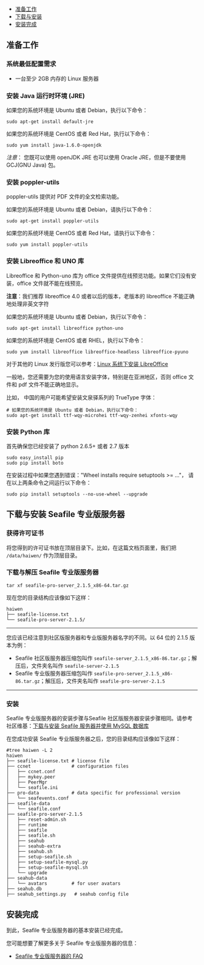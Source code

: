 - [准备工作](#wiki-preparation)
- [下载与安装](#wiki-download-and-setup)
- [安装完成](#wiki-done)

## <a id="wiki-preparation"></a>准备工作 ##

### 系统最低配置需求 ###

- 一台至少 2GB 内存的 Linux 服务器

### 安装 Java 运行时环境 (JRE) ###

如果您的系统环境是 Ubuntu 或者 Debian，执行以下命令：
```
sudo apt-get install default-jre
```

如果您的系统环境是 CentOS 或者 Red Hat，执行以下命令：
```
sudo yum install java-1.6.0-openjdk
```

*注意*： 您既可以使用 openJDK JRE 也可以使用 Oracle JRE，但是不要使用 GCJ(GNU Java) 包。

### 安装 poppler-utils ###

poppler-utils 提供对 PDF 文件的全文检索功能。

如果您的系统环境是 Ubuntu 或者 Debian，请执行以下命令：
```
sudo apt-get install poppler-utils
```

如果您的系统环境是 CentOS 或者 Red Hat，请执行以下命令：
```
sudo yum install poppler-utils
```


### 安装 Libreoffice 和 UNO 库 ###

Libreoffice 和 Python-uno 库为 office 文件提供在线预览功能。如果它们没有安装，office 文件就不能在线预览。

**注意**：我们推荐 libreoffice 4.0 或者以后的版本，老版本的 libreoffice 不能正确地处理非英文字符



如果您的系统环境是 Ubuntu 或者 Debian，执行以下命令：
```
sudo apt-get install libreoffice python-uno
```

如果您的系统环境是 CentOS 或者 RHEL，执行以下命令：
```
sudo yum install libreoffice libreoffice-headless libreoffice-pyuno
```

对于其他的 Linux 发行版您可以参考：[Linux 系统下安装 LibreOffice](http://www.libreoffice.org/get-help/installation/linux/)

一般地，您还需要为您的使用语言安装字体，特别是在亚洲地区，否则 office 文件和 pdf 文件不能正确地显示。 

比如， 中国的用户可能希望安装文泉驿系列的 TrueType 字体：

```
# 如果您的系统环境是 Ubuntu 或者 Debian，执行以下命令：
sudo apt-get install ttf-wqy-microhei ttf-wqy-zenhei xfonts-wqy
```


### 安装 Python 库 ###

首先确保您已经安装了 python 2.6.5+ 或者 2.7 版本
```
sudo easy_install pip
sudo pip install boto
```

在安装过程中如果您遇到错误："Wheel installs require setuptools >= ..."， 请在以上两条命令之间运行以下命令：
```
sudo pip install setuptools --no-use-wheel --upgrade
```

## <a id="wiki-download-and-setup"></a>下载与安装 Seafile 专业版服务器 ##

### 获得许可证书 ###

将您得到的许可证书放在顶层目录下。比如，在这篇文档页面里，我们把 `/data/haiwen/` 作为顶层目录。


### <a id="wiki-download-and-uncompress"></a>下载与解压 Seafile 专业版服务器 ###


```
tar xf seafile-pro-server_2.1.5_x86-64.tar.gz
```

现在您的目录结构应该像如下这样：

```
haiwen
├── seafile-license.txt
└── seafile-pro-server-2.1.5/
```


-----------

您应该已经注意到社区版服务器和专业版服务器名字的不同。以 64 位的 2.1.5 版本为例：

- Seafile 社区版服务器压缩包叫作 `seafile-server_2.1.5_x86-86.tar.gz`；解压后，文件夹名叫作  `seafile-server-2.1.5`
- Seafile 专业版服务器压缩包叫作 `seafile-pro-server_2.1.5_x86-86.tar.gz`；解压后，文件夹名叫作 `seafile-pro-server-2.1.5`
    
-----------


### 安装 ###

Seafile 专业版服务器的安装步骤与Seafile 社区版服务器安装步骤相同。请参考社区维基：[下载与安装 Seafile 服务器并使用 MySQL 数据库](https://github.com/haiwen/seafile/wiki/Download-and-Setup-Seafile-Server-with-MySQL)

在您成功安装 Seafile 专业版服务器之后，您的目录结构应该像如下这样：

```
#tree haiwen -L 2
haiwen
├── seafile-license.txt # license file
├── ccnet               # configuration files
│   ├── ccnet.conf
│   ├── mykey.peer
│   ├── PeerMgr
│   └── seafile.ini
├── pro-data            # data specific for professional version
│   └── seafevents.conf
├── seafile-data        
│   └── seafile.conf
├── seafile-pro-server-2.1.5
│   ├── reset-admin.sh
│   ├── runtime
│   ├── seafile
│   ├── seafile.sh
│   ├── seahub
│   ├── seahub-extra
│   ├── seahub.sh
│   ├── setup-seafile.sh
│   ├── setup-seafile-mysql.py
│   ├── setup-seafile-mysql.sh
│   └── upgrade
├── seahub-data
│   └── avatars         # for user avatars
├── seahub.db
├── seahub_settings.py   # seahub config file
```

## <a id="wiki-done"></a>安装完成

到此，Seafile 专业版服务器的基本安装已经完成。 

您可能想要了解更多关于 Seafile 专业版服务器的信息：


- [Seafile 专业版服务器的 FAQ](FAQ_for_seafile_pro_server.md)
